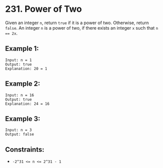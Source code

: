 # 231. Power of Two
Given an integer ```n```, return ```true``` if it is a power of two. Otherwise, return ```false```.
An integer ```n``` is a power of two, if there exists an integer ```x``` such that ```n == 2x```.


## Example 1:
```
Input: n = 1
Output: true
Explanation: 20 = 1
```
## Example 2:
```
Input: n = 16
Output: true
Explanation: 24 = 16
```
## Example 3:
```
Input: n = 3
Output: false
```


## Constraints:
- ```-2^31 <= n <= 2^31 - 1```